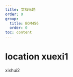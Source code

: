 ```yaml
---
title: 文档标题
order: 0
group:
  title: BOM456
  order: 0
toc: content
---
```


# location xuexi1

xixhui2
